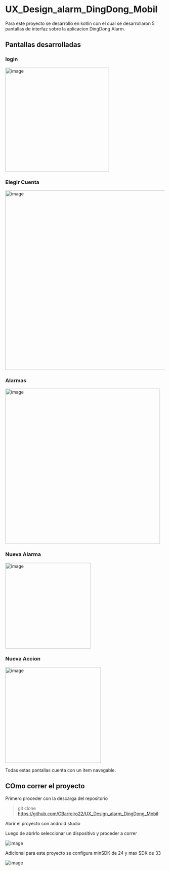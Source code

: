 # UX_Design_alarm_DingDong_Mobil

Para este proyecto se desarrollo en kotlin con el cual se desarrollaron 5 pantallas de interfaz sobre la aplicacion DingDong Alarm.

## Pantallas desarrolladas
### login

<img width="328" alt="image" src="https://github.com/CBarreiro22/UX_Design_alarm_DingDong_Mobil/assets/111206402/895629d4-3c55-45f9-a00f-a5412a3b44eb">

### Elegir Cuenta

<img width="566" alt="image" src="https://github.com/CBarreiro22/UX_Design_alarm_DingDong_Mobil/assets/111206402/ba30cf8c-20d8-4b5d-88f9-88d9a1506be4">

### Alarmas

<img width="489" alt="image" src="https://github.com/CBarreiro22/UX_Design_alarm_DingDong_Mobil/assets/111206402/b9e67ca9-dec0-409d-b280-b2e2349e230b">

### Nueva Alarma

<img width="270" alt="image" src="https://github.com/CBarreiro22/UX_Design_alarm_DingDong_Mobil/assets/111206402/cb8fac35-a15c-49a8-89e5-fefa696e700b">

### Nueva Accion

<img width="302" alt="image" src="https://github.com/CBarreiro22/UX_Design_alarm_DingDong_Mobil/assets/111206402/8fa78cac-dc4d-4fe7-952a-2e782d29e4f4">

Todas estas pantallas cuenta con un item navegable.

## COmo correr el proyecto

Primero proceder con la descarga del repositorio

> git clone https://github.com/CBarreiro22/UX_Design_alarm_DingDong_Mobil

Abrir el proyecto con android studio

Luego de abrirlo seleccionar un dispositivo y proceder a correr

![image](https://github.com/CBarreiro22/UX_Design_alarm_DingDong_Mobil/assets/111206402/d6ca40dd-70fe-4f07-a078-5480b97303af)

Adicional para este proyecto se configura minSDK de 24 y max SDK de 33

![image](https://github.com/CBarreiro22/UX_Design_alarm_DingDong_Mobil/assets/111206402/56df7cae-db73-4cff-afe6-455e9b7be2a4)


